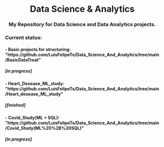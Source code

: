 <h1 align="center">Data Science & Analytics</h1>
<h3 align="center">My Repository for Data Science and Data Analytics projects.</h3> 

<h3 align="left">Current status:</h3>
<h4>- Basic projects for structuring: "https://github.com/LuisFelipeTs/Data_Science_And_Analytics/tree/main/BasicDataTreat"</h4> <h5 >[in progress]</h5>
<h4>- Heart_Desease_ML_study: "https://github.com/LuisFelipeTs/Data_Science_And_Analytics/tree/main/Heart_desease_ML_study"</h4> <h5 >[finished]</h5>
<h4>- Covid_Study(ML + SQL): "https://github.com/LuisFelipeTs/Data_Science_And_Analytics/tree/main/Covid_Study(ML%20%2B%20SQL)"</h4> <h5 >[in progress]</h5>
